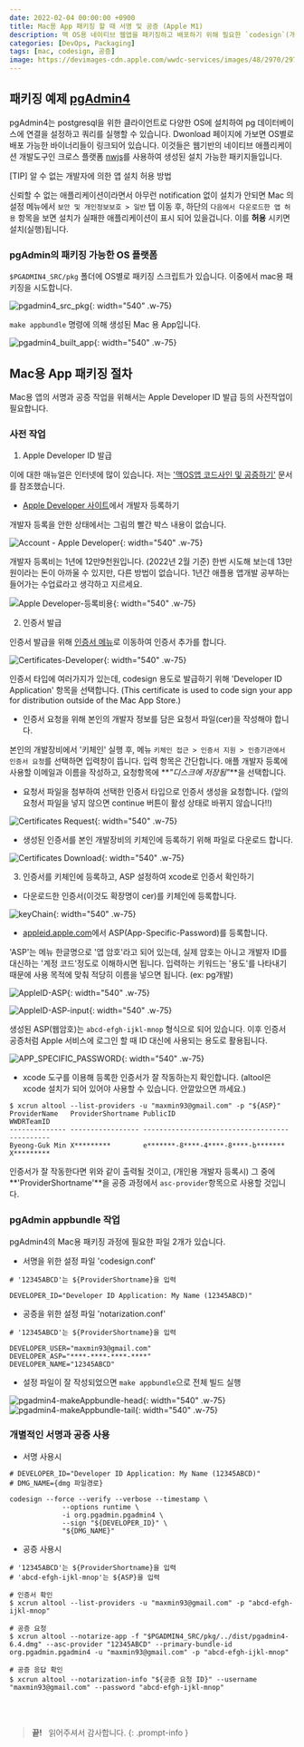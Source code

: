 ```yaml
---
date: 2022-02-04 00:00:00 +0900
title: Mac용 App 패키징 할 때 서명 및 공증 (Apple M1)
description: 맥 OS용 네이티브 웹앱을 패키징하고 배포하기 위해 필요한 `codesign`(개발자 서명)과 `notarization`(인증기관 공증)에 대해 pgAdmin4 를 가지고 연습해 보았습니다.
categories: [DevOps, Packaging]
tags: [mac, codesign, 공증]
image: https://devimages-cdn.apple.com/wwdc-services/images/48/2970/2970_wide_250x141_2x.jpg
---
```


## 패키징 예제 [pgAdmin4](https://github.com/postgres/pgadmin4)

pgAdmin4는 postgresql을 위한 클라이언트로 다양한 OS에 설치하여 pg 데이터베이스에 연결을 설정하고 쿼리를 실행할 수 있습니다. Dwonload 페이지에 가보면 OS별로 배포 가능한 바이너리들이 링크되어 있습니다. 이것들은 웹기반의 네이티브 애플리케이션 개발도구인 크로스 플랫폼 [nwjs](https://nwjs.io/)를 사용하여 생성된 설치 가능한 패키지들입니다.

&#91;TIP&#93; 알 수 없는 개발자에 의한 앱 설치 허용 방법

신뢰할 수 없는 애플리케이션이라면서 아무런 notification 없이 설치가 안되면 Mac 의 설정 메뉴에서 `보안 및 개인정보보호 > 일반` 탭 이동 후, 하단의 `다음에서 다운로드한 앱 허용` 항목을 보면 설치가 실패한 애플리케이션이 표시 되어 있을겁니다. 이를 **허용** 시키면 설치(실행)됩니다.

### pgAdmin의 패키징 가능한 OS 플랫폼

`$PGADMIN4_SRC/pkg` 폴더에 OS별로 패키징 스크립트가 있습니다. 이중에서 mac용 패키징을 시도합니다.

![pgadmin4_src_pkg](/2022/02/pgadmin4-pkgs.png){: width="540" .w-75}

`make appbundle` 명령에 의해 생성된 Mac 용 App입니다.

![pgadmin4_built_app](/2022/02/pgadmin4-built-app.png){: width="540" .w-75}

## Mac용 App 패키징 절차

Mac용 앱의 서명과 공증 작업을 위해서는 Apple Developer ID 발급 등의 사전작업이 필요합니다.

### 사전 작업

1. Apple Developer ID 발급

이에 대한 매뉴얼은 인터넷에 많이 있습니다. 저는 ['맥OS앱 코드사인 및 공증하기'](http://cwyang.github.io/2020/12/09/osx-codesign-notarization.html) 문서를 참조했습니다.

- [Apple Developer 사이트](https://developer.apple.com/)에서 개발자 등록하기

개발자 등록을 안한 상태에서는 그림의 빨간 박스 내용이 없습니다.

![Account - Apple Developer](/2022/02/Account-AppleDeveloper.png){: width="540" .w-75}

개발자 등록비는 1년에 12만9천원입니다. (2022년 2월 기준) 한번 시도해 보는데 13만원이라는 돈이 아까울 수 있지만, 다른 방법이 없습니다. 1년간 애플용 앱개발 공부하는 들어가는 수업료라고 생각하고 지르세요.

![Apple Developer-등록비용](/2022/02/AppleDeveloper-reg-price.png){: width="540" .w-75}

2. 인증서 발급

인증서 발급을 위해 [인증서 메뉴](https://developer.apple.com/account/resources/certificates)로 이동하여 인증서 추가를 합니다.

![Certificates-Developer](/2022/02/Certificates-Developer.png){: width="540" .w-75}

인증서 타입에 여러가지가 있는데, codesign 용도로 발급하기 위해 'Developer ID Application' 항목을 선택합니다. (This certificate is used to code sign your app for distribution outside of the Mac App Store.)

- 인증서 요청을 위해 본인의 개발자 정보를 담은 요청서 파일(cer)을 작성해야 합니다.

본인의 개발장비에서 '키체인' 실행 후, 메뉴 `키체인 접근 > 인증서 지원 > 인증기관에서 인증서 요청`를 선택하면 입력창이 뜹니다. 입력 항목은 간단합니다. 애플 개발자 등록에 사용할 이메일과 이름을 작성하고, 요청항목에 **_"디스크에 저장됨"_**을 선택합니다.

- 요청서 파일을 첨부하여 선택한 인증서 타입으로 인증서 생성을 요청합니다. (앞의 요청서 파일을 넣지 않으면 continue 버튼이 활성 상태로 바뀌지 않습니다!!)

![Certificates Request](/2022/02/CertificatesRequest.png){: width="540" .w-75}

- 생성된 인증서를 본인 개발장비의 키체인에 등록하기 위해 파일로 다운로드 합니다.

![Certificates Download](/2022/02/CertificatesDownload.png){: width="540" .w-75}

3. 인증서를 키체인에 등록하고, ASP 설정하여 xcode로 인증서 확인하기

- 다운로드한 인증서(이것도 확장명이 cer)를 키체인에 등록합니다.

![keyChain](/2022/02/keyChain.png){: width="540" .w-75}

- [appleid.apple.com](https://appleid.apple.com/account/manage)에서 ASP(App-Specific-Password)를 등록합니다.

'ASP'는 메뉴 한글명으로 '앱 암호'라고 되어 있는데, 실제 암호는 아니고 개발자 ID를 대신하는 '계정 코드'정도로 이해하시면 됩니다. 입력하는 키워드는 '용도'를 나타내기 때문에 사용 목적에 맞춰 적당히 이름을 넣으면 됩니다. (ex: pg개발)

![AppleID-ASP](/2022/02/AppleID-ASP-w640.png){: width="540" .w-75}

![AppleID-ASP-input](/2022/02/AppleID-ASP-input.png){: width="540" .w-75}

생성된 ASP(웹암호)는 `abcd-efgh-ijkl-mnop` 형식으로 되어 있습니다. 이후 인증서 공증처럼 Apple 서비스에 로그인 할 때 ID 대신에 사용되는 용도로 활용됩니다.

![APP_SPECIFIC_PASSWORD](/2022/02/APP_SPECIFIC_PASSWORD.png){: width="540" .w-75}

- xcode 도구를 이용해 등록한 인증서가 잘 작동하는지 확인합니다. (altool은 xcode 설치가 되어 있어야 사용할 수 있습니다. 안깔았으면 까세요.)

```shell
$ xcrun altool --list-providers -u "maxmin93@gmail.com" -p "${ASP}"
ProviderName   ProviderShortname PublicID                             WWDRTeamID
-------------- ----------------- ------------------------------------ ----------
Byeong-Guk Min X*********        e*******-8****-4****-8****-b******* X*********
```

인증서가 잘 작동한다면 위와 같이 출력될 것이고, (개인용 개발자 등록시) 그 중에 **'ProviderShortname'**을 공증 과정에서 `asc-provider`항목으로 사용할 것입니다.

### pgAdmin appbundle 작업

pgAdmin4의 Mac용 패키징 과정에 필요한 파일 2개가 있습니다.

- 서명을 위한 설정 파일 'codesign.conf'

```shell
# '12345ABCD'는 ${ProviderShortname}을 입력

DEVELOPER_ID="Developer ID Application: My Name (12345ABCD)"
```

- 공증을 위한 설정 파일 'notarization.conf'

```shell
# '12345ABCD'는 ${ProviderShortname}을 입력

DEVELOPER_USER="maxmin93@gmail.com"
DEVELOPER_ASP="****-****-****-****"
DEVELOPER_NAME="12345ABCD"
```

- 설정 파일이 잘 작성되었으면 `make appbundle`으로 전체 빌드 실행

![pgadmin4-makeAppbundle-head](/2022/02/pgadmin4-makeAppbundle-head-w640.png){: width="540" .w-75}
![pgadmin4-makeAppbundle-tail](/2022/02/pgadmin4-makeAppbundle-tail-w640.png){: width="540" .w-75}

### 개별적인 서명과 공증 사용

- 서명 사용시

```shell
# DEVELOPER_ID="Developer ID Application: My Name (12345ABCD)"
# DMG_NAME={dmg 파일경로}

codesign --force --verify --verbose --timestamp \
             --options runtime \
             -i org.pgadmin.pgadmin4 \
             --sign "${DEVELOPER_ID}" \
             "${DMG_NAME}"
```

- 공증 사용시

```shell
# '12345ABCD'는 ${ProviderShortname}을 입력
# 'abcd-efgh-ijkl-mnop'는 ${ASP}을 입력

# 인증서 확인
$ xcrun altool --list-providers -u "maxmin93@gmail.com" -p "abcd-efgh-ijkl-mnop"

# 공증 요청
$ xcrun altool --notarize-app -f "$PGADMIN4_SRC/pkg/../dist/pgadmin4-6.4.dmg" --asc-provider "12345ABCD" --primary-bundle-id org.pgadmin.pgadmin4 -u "maxmin93@gmail.com" -p "abcd-efgh-ijkl-mnop"

# 공증 응답 확인
$ xcrun altool --notarization-info "${공증 요청 ID}" --username "maxmin93@gmail.com" --password "abcd-efgh-ijkl-mnop"
```

&nbsp; <br />
&nbsp; <br />

> **끝!** &nbsp; 읽어주셔서 감사합니다.
{: .prompt-info }
